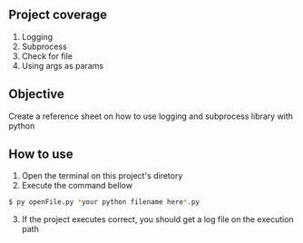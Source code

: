 ## Project coverage
1. Logging
2. Subprocess
3. Check for file
4. Using args as params

## Objective
Create a reference sheet on how to use logging and subprocess library with python

## How to use
1. Open the terminal on this project's diretory 
2. Execute the command bellow
```bash
$ py openFile.py *your python filename here*.py
```
3. If the project executes correct, you should get a log file on the execution path